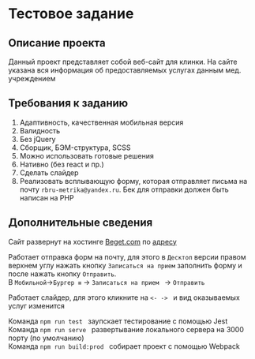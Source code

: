 # Тестовое задание 

## Описание проекта 

Данный проект представляет собой веб-сайт для клинки. На сайте указана вся информация об предоставляемых услугах данным мед. учреждением 

## Требования к заданию 

1. Адаптивность, качественная мобильная версия
2. Валидность
3. Без jQuery
4. Сборщик, БЭМ-cтруктура, SCSS
5. Можно использовать готовые решения
6. Нативно (без react и пр.)
7. Сделать слайдер
8. Реализовать всплывающую форму, которая отправляет письма на почту ``rbru-metrika@yandex.ru``. Бек для отправки должен быть написан на PHP

## Дополнительные сведения

Сайт развернут на хостинге [Beget.com](https://beget.com/ru) по [адресу](http://ogmarcwb.beget.tech/)

Работает отправка форм на почту, для этого в ``Десктоп`` версии правом верхнем углу нажать кнопку ``Записаться на прием`` заполнить форму и после нажать кнопку ``Отправить``. <br> 
В ``Мобильной``->``Бургер ≡`` -> ``Записаться на прием `` -> ``Отправить`` 

Работает слайдер, для этого кликните на ``<- -> `` и вид оказываемых услуг изменится 

Команда ``npm run test `` заупскает тестирование с помощью Jest <br>
Команда ``npm run serve `` развертывание локального сервера на 3000 порту (по умолчанию)  <br>
Команда ``npm run build:prod `` собирает проект с помощью Webpack

